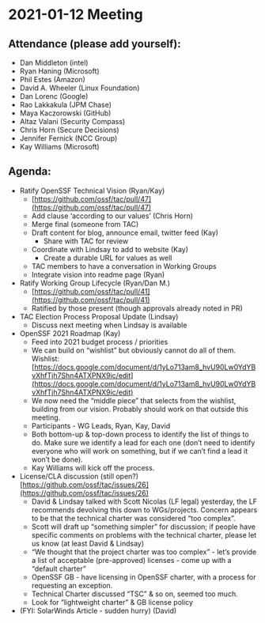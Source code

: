 # **2021-01-12 Meeting**

## Attendance (please add yourself):

* Dan Middleton (intel)
* Ryan Haning (Microsoft)
* Phil Estes (Amazon)
* David A. Wheeler (Linux Foundation)
* Dan Lorenc (Google)
* Rao Lakkakula (JPM Chase)
* Maya Kaczorowski (GitHub)
* Altaz Valani (Security Compass)
* Chris Horn (Secure Decisions)
* Jennifer Fernick (NCC Group) 
* Kay Williams (Microsoft)

## Agenda:

* Ratify OpenSSF Technical Vision (Ryan/Kay)
    * [https://github.com/ossf/tac/pull/47](https://github.com/ossf/tac/pull/47)
    * Add clause ‘according to our values’ (Chris Horn)
    * Merge final (someone from TAC)
    * Draft content for blog, announce email, twitter feed (Kay)
        * Share with TAC for review
    * Coordinate with Lindsay to add to website (Kay)
        * Create a durable URL for values as well
    * TAC members to have a conversation in Working Groups
    * Integrate vision into readme page (Ryan)
* Ratify Working Group Lifecycle (Ryan/Dan M.)
    * [https://github.com/ossf/tac/pull/41](https://github.com/ossf/tac/pull/41)
    * Ratified by those present (though approvals already noted in PR)
* TAC Election Process Proposal Update (Lindsay)
    * Discuss next meeting when Lindsay is available
* OpenSSF 2021 Roadmap (Kay)
    * Feed into 2021 budget process / priorities
    * We can build on “wishlist” but obviously cannot do all of them. Wishlist: [https://docs.google.com/document/d/1yLo713am8_hvU90Lw0YdYBvXhfTjh7Shn4ATXPNX9ic/edit](https://docs.google.com/document/d/1yLo713am8_hvU90Lw0YdYBvXhfTjh7Shn4ATXPNX9ic/edit)
    * We now need the “middle piece” that selects from the wishlist, building from our vision. Probably should work on that outside this meeting.
    * Participants - WG Leads, Ryan, Kay, David
    * Both bottom-up & top-down process to identify the list of things to do. Make sure we identify a lead for each one (don’t need to identify everyone who will work on something, but if we can’t find a lead it won’t be done).
    * Kay Williams will kick off the process.
* License/CLA discussion (still open?) [https://github.com/ossf/tac/issues/26](https://github.com/ossf/tac/issues/26)
    * David & Lindsay talked with Scott Nicolas (LF legal) yesterday, the LF recommends devolving this down to WGs/projects. Concern appears to be that the technical charter was considered “too complex”.
    * Scott will draft up “something simpler” for discussion; if people have specific comments on problems with the technical charter, please let us know (at least David & Lindsay)
    * “We thought that the project charter was too complex” - let’s provide a list of acceptable (pre-approved) licenses - come up with a “default charter”
    * OpenSSF GB - have licensing in OpenSSF charter, with a process for requesting an exception.
    * Technical Charter discussed “TSC” & so on, seemed too much.
    * Look for “lightweight charter” & GB license policy
* (FYI: SolarWinds Article - sudden hurry) (David)